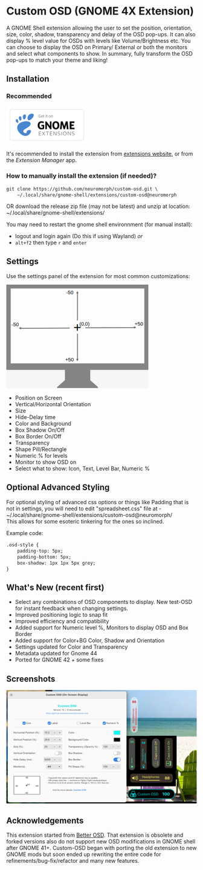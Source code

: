 
# Custom OSD (GNOME 4X Extension)  


A GNOME Shell extension allowing the user to set the position, orientation, size, color, shadow, transparency and delay of the OSD pop-ups. It can also display % level value for OSDs with levels like Volume/Brightness etc. You can choose to display the OSD on Primary/ External or both the monitors and select what components to show. In summary, fully transform the OSD pop-ups to match your theme and liking!


## Installation

### Recommended

[<img alt="" height="100" src="https://raw.githubusercontent.com/andyholmes/gnome-shell-extensions-badge/master/get-it-on-ego.svg?sanitize=true">](https://extensions.gnome.org/extension/6142/custom-osd/)

It's recommended to install the extension from
[extensions website](https://extensions.gnome.org/extension/6142/custom-osd/), or from
the _Extension Manager_ app.


### How to manually install the extension (if needed)?

```
git clone https://github.com/neuromorph/custom-osd.git \
	~/.local/share/gnome-shell/extensions/custom-osd@neuromorph
```
OR download the release zip file (may not be latest) and unzip at location: ~/.local/share/gnome-shell/extensions/

You may need to restart the gnome shell environnment (for manual install):

- logout and login again (Do this if using Wayland) _or_
- `alt+f2` then type `r` and `enter` 

## Settings
Use the settings panel of the extension for most common customizations:  

![Position](media/ScreenPosition.png)
* Position on Screen 
* Vertical/Horizontal Orientation
* Size 
* Hide-Delay time
* Color and Background
* Box Shadow On/Off
* Box Border On/Off
* Transparency
* Shape Pill/Rectangle
* Numeric % for levels
* Monitor to show OSD on
* Select what to show: Icon, Text, Level Bar, Numeric %



## Optional Advanced Styling
For optional styling of advanced css options or things like Padding that is not in settings, you will need to edit "spreadsheet.css" file at -  
~/.local/share/gnome-shell/extensions/custom-osd@neuromorph/  
 This allows for some esoteric tinkering for the ones so inclined. 

Example code:
```
.osd-style {
    padding-top: 5px;
    padding-bottom: 5px;
    box-shadow: 1px 1px 5px grey;
}
```


## What's New (recent first)
- Select any combinations of OSD components to display. New test-OSD for instant feedback when changing settings. 
- Improved positioning logic to snap fit
- Improved efficiency and compatibility
- Added support for Numeric level %, Monitors to display OSD and Box Border
- Added support for Color+BG Color, Shadow and Orientation
- Settings updated for Color and Transparency
- Metadata updated for Gnome 44
- Ported for GNOME 42 + some fixes



## Screenshots

![Screenshot](media/Screenshot.png)



## Acknowledgements

This extension started from [Better OSD](https://extensions.gnome.org/extension/1345/better-osd/). That extension is obsolete and forked versions also do not support new OSD modifications in GNOME shell after GNOME 41+. Custom-OSD began with porting the old extension to new GNOME mods but soon ended up rewriting the entire code for refinements/bug-fix/refactor and many new features.
